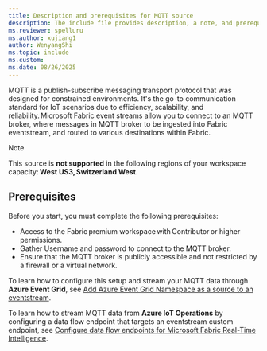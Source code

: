 ```yaml
---
title: Description and prerequisites for MQTT source
description: The include file provides description, a note, and prerequisites for using a Message Queueing Transport Telemetry (MQTT) source in an eventstream or in Real-Time hub. 
ms.reviewer: spelluru
ms.author: xujiang1
author: WenyangShi
ms.topic: include
ms.custom:
ms.date: 08/26/2025
---
```



MQTT is a publish-subscribe messaging transport protocol that was designed for constrained environments. It's the go-to communication standard for IoT scenarios due to efficiency, scalability, and reliability. Microsoft Fabric event streams allow you to connect to an MQTT broker, where messages in MQTT broker to be ingested into Fabric eventstream, and routed to various destinations within Fabric. 

> [!NOTE]
> This source is **not supported** in the following regions of your workspace capacity: **West US3, Switzerland West**.  

## Prerequisites  
Before you start, you must complete the following prerequisites: 

- Access to the Fabric premium workspace with Contributor or higher permissions.  
- Gather Username and password to connect to the MQTT broker.  
- Ensure that the MQTT broker is publicly accessible and not restricted by a firewall or a virtual network. 

To learn how to configure this setup and stream your MQTT data through **Azure Event Grid**, see [Add Azure Event Grid Namespace as a source to an eventstream](../add-source-azure-event-grid.md). 

To learn how to stream MQTT data from **Azure IoT Operations** by configuring a data flow endpoint that targets an eventstream custom endpoint, see [Configure data flow endpoints for Microsoft Fabric Real-Time Intelligence](/azure/iot-operations/connect-to-cloud/howto-configure-fabric-real-time-intelligence).
